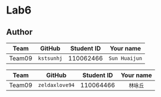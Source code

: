# Lab6


## Author
Team | GitHub | Student ID | Your name
  :---: | :---: | :---: | :---: 
Team09 | `kstsunhj` | 110062466 | `Sun Huaijun`

Team | GitHub | Student ID | Your name
  :---: | :---: | :---: | :---: 
Team09 | `zeldaxlove94` | 110064466 | `林咏丘`
